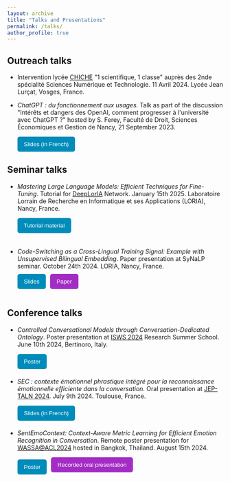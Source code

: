 ```yaml
---
layout: archive
title: "Talks and Presentations"
permalink: /talks/
author_profile: true
---
```


<style>
    form button {
        background-color: #008CBA; /* Green background color */
        color: white; /* White text color */
        padding: 10px 15px; /* Padding inside the button */
        border: none; /* No border */
        border-radius: 5px; /* Rounded corners */
        cursor: pointer; /* Cursor style on hover */
    }

    /* Style for the second button */
    form:nth-child(2) button {
        background-color: #A32CC4; /* Blue background color */
    }
</style>

## Outreach talks

- Intervention lycée [CHICHE](https://chiche-snt.fr/) "1 scientifique, 1 classe" auprès des 2nde spécialité Sciences Numérique et Technologie. 11 Avril 2024. Lycée Jean Lurçat, Vosges, France. 
  
- _ChatGPT : du fonctionnement aux usages._ Talk as part of the discussion "Intérêts et dangers des OpenAI, comment progresser à l'université avec ChatGPT ?" hosted by S. Ferey, Faculté de Droit, Sciences Économiques et Gestion de Nancy, 21 September 2023.  
    <td>
        <nobr>
    <form style="float: none; width=150px; margin-right: 10px; margin-bottom: 20px; margin-top: 5px" action="https://drive.google.com/file/d/19kZ_4UT4ei-NLnZlEwnvWbfP2nGsgAXz/view?usp=drive_link
    " method="get" target="_blank"><button type="submit">Slides (in French)</button></form>    
        </nobr>
    </td> 

## Seminar talks

- _Mastering Large Language Models: Efficient Techniques for Fine-Tuning_. Tutorial for [DeepLorIA](https://deeploria.netlify.app/) Network. January 15th 2025. Laboratoire Lorrain de Recherche en Informatique et ses Applications (LORIA), Nancy, France.  
    <td>
        <nobr>
    <form style="float: none; width=150px; margin-right: 10px; margin-bottom: 20px; margin-top: 5px" action="https://github.com/B-Gendron/tutorial-deeploria" method="get" target="_blank"><button type="submit">Tutorial material</button></form>    
        </nobr>
    </td>

- <div style="display: flex; flex-direction: column; max-width: 500px;">
    <p style="margin-bottom: 10px;">
        <i>Code-Switching as a Cross-Lingual Training Signal: Example with Unsupervised Bilingual Embedding</i>.  
        Paper presentation at SyNaLP seminar. October 24th 2024. LORIA, Nancy, France.
    </p>
    <div style="display: flex; gap: 10px; margin-left: 0px;">
        <form action="https://github.com/B-Gendron/coswitchmap/tree/main" method="get" target="_blank">
            <button type="submit">Slides</button>
        </form>
        <form action="https://b-gendron.github.io/publications/publications-2/" method="get" target="_blank">
            <button type="submit">Paper</button>
        </form>
    </div>
  </div>


## Conference talks

- _Controlled Conversational Models through Conversation-Dedicated Ontology_. Poster presentation at [ISWS 2024](https://2024.semanticwebschool.org/) Research Summer School. June 10th 2024, Bertinoro, Italy.  
    <td>
        <nobr>
    <form style="float: none; width=150px; margin-right: 10px; margin-bottom: 20px; margin-top: 5px" action="https://github.com/B-Gendron/isws-poster" method="get" target="_blank"><button type="submit">Poster</button></form>  
        </nobr>
    </td>  


- _SEC : contexte émotionnel phrastique intégré pour la reconnaissance émotionnelle efficiente dans la conversation_. Oral presentation at [JEP-TALN 2024](https://jep-taln2024.sciencesconf.org/resource/page/id/4). July 9th 2024. Toulouse, France.  
    <td>
        <nobr>
    <form style="float: none; width=150px; margin-right: 10px; margin-bottom: 20px; margin-top: 5px" action="https://github.com/B-Gendron/taln-sec" method="get" target="_blank"><button type="submit">Slides (in French)</button></form>  
        </nobr>
    </td>  



- _SentEmoContext: Context-Aware Metric Learning for Efficient Emotion Recognition in Conversation_. Remote poster presentation for [WASSA@ACL2024](https://workshop-wassa.github.io/) hosted in Bangkok, Thailand. August 15th 2024. 
    <td>
        <nobr>
    <form style="float: left; width=150px; margin-right: 10px; margin-top: 5px" action="https://github.com/B-Gendron/wassa-poster/tree/main" method="get" target="_blank"><button type="submit">Poster</button></form><form style="float: none; width=150px; margin-right: 10px; margin-bottom: 20px; margin-top: 5px" action="https://underline.io/lecture/104199-sec-context-aware-metric-learning-for-efficient-emotion-recognition-in-conversation" method="get" target="_blank"><button type="submit">Recorded oral presentation</button></form>  
        </nobr>
    </td>  